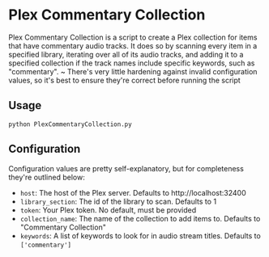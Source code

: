 # Plex Commentary Collection

Plex Commentary Collection is a script to create a Plex collection for items that have commentary audio tracks. It does so by scanning every item in a specified library, iterating over all of its audio tracks, and adding it to a specified collection if the track names include specific keywords, such as "commentary".
~
There's very little hardening against invalid configuration values, so it's best to ensure they're correct before running the script

## Usage
`python PlexCommentaryCollection.py`

## Configuration
Configuration values are pretty self-explanatory, but for completeness they're outlined below:

* `host`: The host of the Plex server. Defaults to http://localhost:32400
* `library_section`: The id of the library to scan. Defaults to 1
* `token`: Your Plex token. No default, must be provided
* `collection_name`: The name of the collection to add items to. Defaults to "Commentary Collection"
* `keywords`: A list of keywords to look for in audio stream titles. Defaults to `['commentary']`